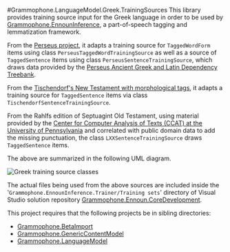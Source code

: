 #Grammophone.LanguageModel.Greek.TrainingSources 
This library provides training source input for the Greek language in order to be used by [Grammophone.EnnounInference](https://github.com/grammophone/Grammophone.EnnounInference), a part-of-speech tagging and lemmatization framework.

From the [Perseus project](http://www.perseus.tufts.edu/hopper/opensource/download), it adapts a training source for `TaggedWordForm` items using class `PerseusTaggedWordTrainingSource` as well as a source of `TaggedSentence` items using class `PerseusSentenceTrainingSource`, which draws data provided by the [Perseus Ancient Greek and Latin Dependency Treebank](https://perseusdl.github.io/treebank_data/). 

From the [Tischendorf's New Testament with morphological tags](https://github.com/morphgnt/tischendorf-data/tree/master/word-per-line/2.7), it adapts a training source for `TaggedSentence` items via class `TischendorfSentenceTrainingSource`. 

From the Rahlfs edition of Septuagint Old Testament, using material provided by the [Center for Computer
Analysis of Texts (CCAT) at the University of Pennsylvania](http://ccat.sas.upenn.edu/gopher/text/religion/biblical/lxxmorph/0-readme.txt) and correlated with public domain data to add the missing punctuation, the class `LXXSentenceTrainingSource` draws `TaggedSentence` items.

The above are summarized in the following UML diagram.

![Greek training source classes](http://s10.postimg.org/lfgq5gmt5/Greek_training_sources.png)

The actual files being used from the above sources are included inside the '`Grammophone.EnnounInference.Trainer/Training sets`' directory of Visual Studio solution repository [Grammophone.Ennoun.CoreDevelopment](https://github.com/grammophone/Grammophone.Ennoun.CoreDevelopment).

This project requires that the following projects be in sibling directories:
* [Grammophone.BetaImport](https://github.com/grammophone/Grammophone.BetaImport)
* [Grammophone.GenericContentModel](https://github.com/grammophone/Grammophone.GenericContentModel)
* [Grammophone.LanguageModel](https://github.com/grammophone/Grammophone.LanguageModel)
